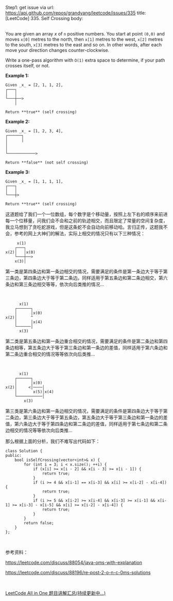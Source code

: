 Step1: get issue via url: https://api.github.com/repos/grandyang/leetcode/issues/335 
 title:[LeetCode] 335. Self Crossing 
 body:  
  

You are given an array _x_ of `n` positive numbers. You start at point `(0,0)` and moves `x[0]` metres to the north, then `x[1]` metres to the west, `x[2]` metres to the south, `x[3]` metres to the east and so on. In other words, after each move your direction changes counter-clockwise.

Write a one-pass algorithm with `O(1)` extra space to determine, if your path crosses itself, or not.

**Example 1:**  

    
    
    Given _x_ = [2, 1, 1, 2],
    ┌───┐
    │   │
    └───┼──>
        │
    
    Return **true** (self crossing)
    

**Example 2:**  

    
    
    Given _x_ = [1, 2, 3, 4],
    ┌──────┐
    │      │
    │
    │
    └────────────>
    
    Return **false** (not self crossing)
    

**Example 3:**  

    
    
    Given _x_ = [1, 1, 1, 1],
    ┌───┐
    │   │
    └───┼>
     
    Return **true** (self crossing)
    

这道题给了我们一个一位数组，每个数字是个移动量，按照上左下右的顺序来前进每一个位移量，问我们会不会和之前的轨迹相交，而且限定了常量的空间复杂度，我立马想到了贪吃蛇游戏，但是这条蛇不会自动向前移动哈。言归正传，这题我不会，参考的网上大神们的解法，实际上相交的情况只有以下三种情况：
    
    
         x(1)
        ┌───┐
    x(2)│   │x(0)
        └───┼──>
        x(3)│
            

第一类是第四条边和第一条边相交的情况，需要满足的条件是第一条边大于等于第三条边，第四条边大于等于第二条边。同样适用于第五条边和第二条边相交，第六条边和第三条边相交等等，依次向后类推的情况...

 
    
    
          x(1)
        ┌──────┐
        │      │x(0)
    x(2)│      ^
        │      │x(4)
        └──────│
          x(3)

第二类是第五条边和第一条边重合相交的情况，需要满足的条件是第二条边和第四条边相等，第五条边大于等于第三条边和第一条边的差值，同样适用于第六条边和第二条边重合相交的情况等等依次向后类推...

 
    
    
          x(1)
        ┌──────┐
        │      │x(0)
    x(2)│     <│────│
        │       x(5)│x(4)
        └───────────│
            x(3)

第三类是第六条边和第一条边相交的情况，需要满足的条件是第四条边大于等于第二条边，第三条边大于等于第五条边，第五条边大于等于第三条边和第一条边的差值，第六条边大于等于第四条边和第二条边的差值，同样适用于第七条边和第二条边相交的情况等等依次向后类推...

那么根据上面的分析，我们不难写出代码如下：
    
    
    class Solution {
    public:
        bool isSelfCrossing(vector<int>& x) {
            for (int i = 3; i < x.size(); ++i) {
                if (x[i] >= x[i - 2] && x[i - 3] >= x[i - 1]) {
                    return true;
                }
                if (i >= 4 && x[i-1] == x[i-3] && x[i] >= x[i-2] - x[i-4]) {
                    return true;
                }
                if (i >= 5 && x[i-2] >= x[i-4] && x[i-3] >= x[i-1] && x[i-1] >= x[i-3] - x[i-5] && x[i] >= x[i-2] - x[i-4]) {
                    return true;
                }
            }
            return false;
        }
    };

 

参考资料：

<https://leetcode.com/discuss/88054/java-oms-with-explanation>

<https://leetcode.com/discuss/88196/re-post-2-o-n-c-0ms-solutions>

 

[LeetCode All in One 题目讲解汇总(持续更新中...)](http://www.cnblogs.com/grandyang/p/4606334.html)
